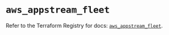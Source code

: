# `aws_appstream_fleet`

Refer to the Terraform Registry for docs: [`aws_appstream_fleet`](https://registry.terraform.io/providers/hashicorp/aws/3.76.1/docs/resources/appstream_fleet).
